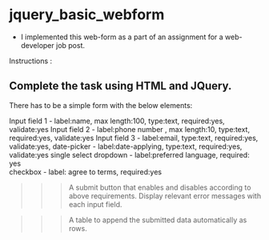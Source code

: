# jquery_basic_webform
- I implemented this web-form as a part of an assignment for a web-developer job post.

Instructions :

Complete the task using HTML and JQuery.
-----------------------------------------------------------------------------------------------
There has to be a simple form with the below elements:
  
  Input field 1 - label:name, max length:100, type:text, required:yes, validate:yes
  Input field 2 - label:phone number , max length:10, type:text, required:yes, validate:yes
  Input field 3 - label:email, type:text, required:yes, validate:yes,
  date-picker - label:date-applying, type:text, required:yes, validate:yes
  single select dropdown - label:preferred language, required: yes  
  checkbox - label: agree to terms, required:yes
  
  >>> A submit button that enables and disables according to above requirements.
  Display relevant error messages with each input field.

  >>>A table to append the submitted data automatically as rows.

